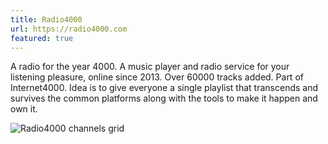 ```yaml
---
title: Radio4000
url: https://radio4000.com
featured: true
---
```

A radio for the year 4000. A music player and radio service for your listening pleasure, online since 2013. Over 60000 tracks added. Part of Internet4000. Idea is to give everyone a single playlist that transcends and survives the common platforms along with the tools to make it happen and own it.

<img src="/assets/r4-r5.jpg" alt="Radio4000 channels grid">
